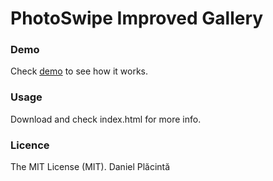 # PhotoSwipe Improved Gallery

### Demo

Check [demo](http://akizor.github.io/PhotoSwipe-Gallery-Improvement/) to see how it works.

### Usage

Download and check index.html for more info.

### Licence
The MIT License (MIT). Daniel Plăcintă
